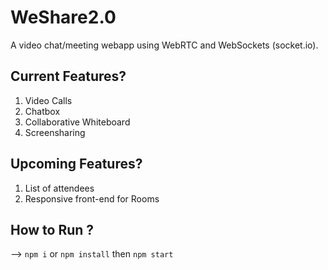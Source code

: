 # WeShare2.0
A video chat/meeting webapp using WebRTC and WebSockets (socket.io).

## Current Features?
1. Video Calls
2. Chatbox 
3. Collaborative Whiteboard
4. Screensharing

## Upcoming Features?

1. List of attendees
2. Responsive front-end for Rooms

## How to Run ?
--> `npm i` or `npm install` then `npm start`
